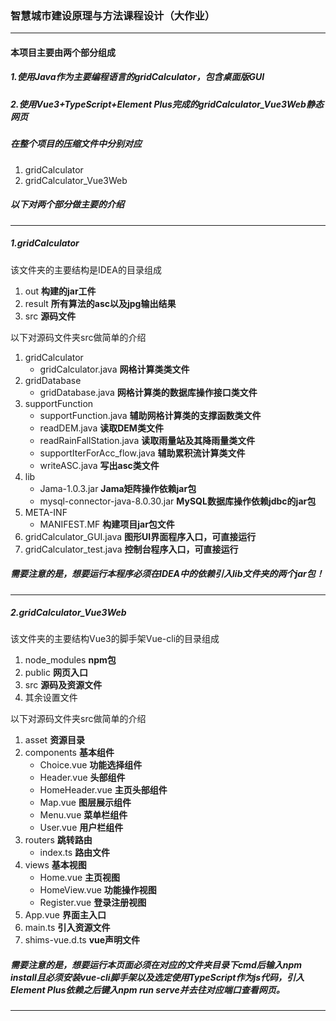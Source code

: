 ### 智慧城市建设原理与方法课程设计（大作业）
***
#### 本项目主要由两个部分组成
##### 1.使用Java作为主要编程语言的gridCalculator，包含桌面版GUI
##### 2.使用Vue3+TypeScript+Element Plus完成的gridCalculator_Vue3Web静态网页
##### 在整个项目的压缩文件中分别对应
1. gridCalculator
2. gridCalculator_Vue3Web 
##### 以下对两个部分做主要的介绍
***
##### 1.gridCalculator
该文件夹的主要结构是IDEA的目录组成

1. out <b>构建的jar工件</b>
2. result <b>所有算法的asc以及jpg输出结果</b>
3. src <b>源码文件</b>

以下对源码文件夹src做简单的介绍
1. gridCalculator 
    * gridCalculator.java <b>网格计算类类文件</b>
2. gridDatabase
    * gridDatabase.java <b>网格计算类的数据库操作接口类文件</b>
3. supportFunction
    * supportFunction.java <b>辅助网格计算类的支撑函数类文件</b>
    * readDEM.java <b>读取DEM类文件</b>
    * readRainFallStation.java <b>读取雨量站及其降雨量类文件</b>
    * supportIterForAcc_flow.java <b>辅助累积流计算类文件</b>
    * writeASC.java <b>写出asc类文件</b>
4. lib
    * Jama-1.0.3.jar <b>Jama矩阵操作依赖jar包</b>
    * mysql-connector-java-8.0.30.jar <b>MySQL数据库操作依赖jdbc的jar包</b>
5. META-INF
    * MANIFEST.MF <b>构建项目jar包文件</b>
6. gridCalculator_GUI.java <b>图形UI界面程序入口，可直接运行</b>
7. gridCalculator_test.java <b>控制台程序入口，可直接运行</b>

##### 需要注意的是，想要运行本程序必须在IDEA中的依赖引入lib文件夹的两个jar包！
***
##### 2.gridCalculator_Vue3Web
该文件夹的主要结构Vue3的脚手架Vue-cli的目录组成

1. node_modules <b>npm包</b>
2. public <b>网页入口</b>
3. src <b>源码及资源文件</b>
4. 其余设置文件

以下对源码文件夹src做简单的介绍
1. asset <b>资源目录</b>
2. components <b>基本组件</b>
    * Choice.vue <b>功能选择组件</b>
    * Header.vue <b>头部组件</b>
    * HomeHeader.vue <b>主页头部组件</b>
    * Map.vue <b>图层展示组件</b>
    * Menu.vue <b>菜单栏组件</b>
    * User.vue <b>用户栏组件</b>
3. routers <b>跳转路由</b>
    * index.ts <b>路由文件</b>
4. views <b>基本视图</b>
    * Home.vue <b>主页视图</b>
    * HomeView.vue <b>功能操作视图</b>
    * Register.vue <b>登录注册视图</b>
5. App.vue <b>界面主入口</b>
6. main.ts <b>引入资源文件</b>
7. shims-vue.d.ts <b>vue声明文件</b>

##### 需要注意的是，想要运行本页面必须在对应的文件夹目录下cmd后输入npm install且必须安装vue-cli脚手架以及选定使用TypeScript作为js代码，引入Element Plus依赖之后键入npm run serve并去往对应端口查看网页。
***